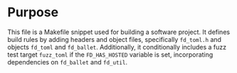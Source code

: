 # Purpose
This file is a Makefile snippet used for building a software project. It defines build rules by adding headers and object files, specifically `fd_toml.h` and objects `fd_toml` and `fd_ballet`. Additionally, it conditionally includes a fuzz test target `fuzz_toml` if the `FD_HAS_HOSTED` variable is set, incorporating dependencies on `fd_ballet` and `fd_util`.
